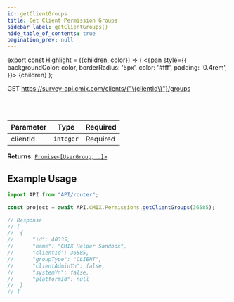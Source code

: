 ```yaml
---
id: getClientGroups
title: Get Client Permission Groups
sidebar_label: getClientGroups()
hide_table_of_contents: true
pagination_prev: null
---
```


export const Highlight = ({children, color}) => (
  <span
    style={{
      backgroundColor: color,
      borderRadius: '5px',
      color: '#fff',
      padding: '0.4rem',
    }}>
    {children}
  </span>
);

<Highlight color="#61AFFE">GET</Highlight> https://survey-api.cmix.com/clients/{"\{clientId\}"}/groups

<br />
<br />

| Parameter | Type  | Required |
| ---- | ----  | -------- |
| clientId | `integer` | <Highlight color="#F93E3E">Required</Highlight> |

**Returns:** [`Promise<[UserGroup,..]>`](/docs/properties#user-group)  

## Example Usage

```js
import API from "API/router";

const project = await API.CMIX.Permissions.getClientGroups(36585);

// Response
// [
// 	{
// 		"id": 40335,
// 		"name": "CMIX Helper Sandbox",
// 		"clientId": 36585,
// 		"groupType": "CLIENT",
// 		"clientAdminYn": false,
// 		"systemYn": false,
// 		"platformId": null
// 	}
// ]
```